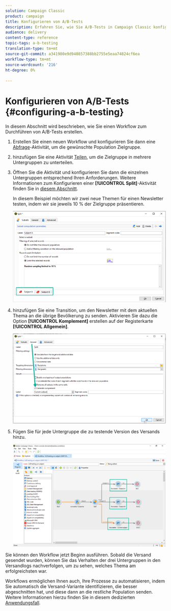 ```yaml
---
solution: Campaign Classic
product: campaign
title: Konfigurieren von A/B-Tests
description: Erfahren Sie, wie Sie A/B-Tests in Campaign Classic konfigurieren.
audience: delivery
content-type: reference
topic-tags: a-b-testing
translation-type: tm+mt
source-git-commit: a341980e9d940857388bb2755e5eaa74824cf6ea
workflow-type: tm+mt
source-wordcount: '216'
ht-degree: 0%

---
```



# Konfigurieren von A/B-Tests {#configuring-a-b-testing}

In diesem Abschnitt wird beschrieben, wie Sie einen Workflow zum Durchführen von A/B-Tests erstellen.

1. Erstellen Sie einen neuen Workflow und konfigurieren Sie dann eine [Abfrage](../../workflow/using/query.md)-Aktivität, um die gewünschte Population Zielgruppe.

1. hinzufügen Sie eine Aktivität [Teilen](../../workflow/using/split.md), um die Zielgruppe in mehrere Untergruppen zu unterteilen.

1. Öffnen Sie die Aktivität und konfigurieren Sie dann die einzelnen Untergruppen entsprechend Ihren Anforderungen. Weitere Informationen zum Konfigurieren einer **[!UICONTROL Split]**-Aktivität finden Sie in [diesem Abschnitt](../../workflow/using/split.md).

   In diesem Beispiel möchten wir zwei neue Themen für einen Newsletter testen, indem wir sie jeweils 10 % der Zielgruppe präsentieren.

   ![](assets/ab-testing-split.png)

1. hinzufügen Sie eine Transition, um den Newsletter mit dem aktuellen Thema an die übrige Bevölkerung zu senden. Aktivieren Sie dazu die Option **[!UICONTROL Komplement]** erstellen auf der Registerkarte **[!UICONTROL Allgemein]**.

   ![](assets/ab-testing-complement.png)

1. Fügen Sie für jede Untergruppe die zu testende Version des Versands hinzu.

   ![](assets/ab-testing-delivery.png)

Sie können den Workflow jetzt Beginn ausführen. Sobald die Versand gesendet wurden, können Sie das Verhalten der drei Untergruppen in den Versandlogs nachverfolgen, um zu sehen, welches Thema am erfolgreichsten war.

Workflows ermöglichen Ihnen auch, Ihre Prozesse zu automatisieren, indem Sie automatisch die Versand-Variante identifizieren, die besser abgeschnitten hat, und diese dann an die restliche Population senden. Weitere Informationen hierzu finden Sie in diesem dedizierten [Anwendungsfall](../../delivery/using/a-b-testing-use-case.md).

